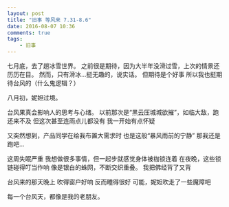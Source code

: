 ```yaml
---
layout: post
title: "旧事 等风来 7.31-8.6"
date: 2016-08-07 10:36
comments: true
tags: 
	- 旧事
---
```

七月底，去了趟冰雪世界。
之前很是期待，因为大半年没滑过雪，上次的情景还历历在目。
然而，只有滑冰…挺无趣的，说实话。
但期待是个好事
所以我也挺期待台风的（什么鬼逻辑？）

八月初，妮妲过境。

台风果真会影响人的思考与心绪。
以前那次是“黑云压城城欲摧”，如临大敌，跑还来不及
但这次甚至连雨点儿都没有
我一开始有点怀疑

又突然想到，产品同学在给我布置大需求时
也是这般“暴风雨前的宁静”
那我还是跑吧…

这周失眠严重
我想做很多事情，但一起步就感觉身体被枷锁连着
在夜晚，这些锁链碰得叮当作响
像是银白的蛛网，不断交织重叠。
我把佛经背了又背

台风来的那天晚上
吹得窗户好响
反而睡得很好
可能，妮妲吹走了一些魔障吧

每一个台风天，都像是我的老朋友。



